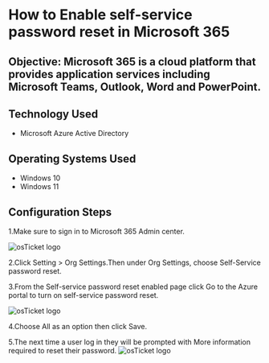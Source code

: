 
<h1>How to Enable self-service password reset in Microsoft 365</h1>

<h2>Objective: Microsoft 365 is a cloud platform that provides application services including Microsoft Teams, Outlook, Word and PowerPoint.</h2>


<h2>Technology Used</h2>

- Microsoft Azure Active Directory

<h2>Operating Systems Used </h2>

- Windows 10
- Windows 11

<h2>Configuration Steps</h2>

1.Make sure to sign in to Microsoft 365 Admin center.

  <img src="https://i.imgur.com/vG2dwPp.jpg" alt="osTicket logo"/>
  
2.Click Setting > Org Settings.Then under Org Settings, choose Self-Service password reset.

3.From the Self-service password reset enabled page click Go to the Azure portal to turn on self-service password reset.

<img src="https://i.imgur.com/BvPfRJR.jpg" alt="osTicket logo"/>

4.Choose All as an option then click Save.

5.The next time a user log in they will be prompted with More information required to reset their password.
<img src="https://i.imgur.com/0kTgm0h.jpg" alt="osTicket logo"/>
